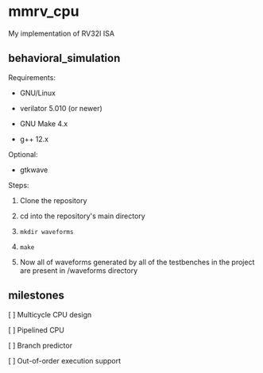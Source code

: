 # mmrv\_cpu

My implementation of RV32I ISA

## behavioral\_simulation

Requirements:

* GNU/Linux

* verilator 5.010 (or newer)

* GNU Make 4.x

* g++ 12.x


Optional:

* gtkwave


Steps:


1. Clone the repository

2. cd into the repository's main directory

3. ``mkdir waveforms``

4. ``make``

5. Now all of waveforms generated by all of the testbenches in the project are present in /waveforms directory


## milestones

[ ] Multicycle CPU design

[ ] Pipelined CPU

[ ] Branch predictor

[ ] Out-of-order execution support

